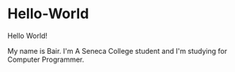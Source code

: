 # Hello-World

Hello World!

My name is Bair. I'm A Seneca College student and I'm studying for Computer Programmer.
